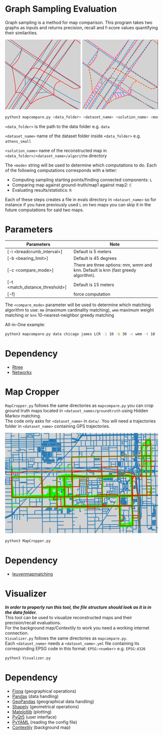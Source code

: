 # Graph Sampling Evaluation

Graph sampling is a method for map comparison. This program takes two graphs as inputs and returns precision, recall and f-score values quantifying their similarities.   

![Berlin_small OSM vs TeleAtlas](https://github.com/Erfanh1995/GraphSamplingToolkit/blob/main/figs/roadmap.png)

```bash
python3 mapcompare.py <data_folder> <dataset_name> <solution_name> <mode>
```   
`<data_folder>` is the path to the data folder e.g. `data`

`<dataset_name>` name of the dataset folder inside `<data_folder>` e.g. `athens_small`

`<solution_name>` name of the reconstructed map in `<data_folder>/<dataset_name>/algorithm` directory

The `<mode>` string will be used to determine which computations to do. Each of the following computations corresponds with a letter:  
- Computing sampling starting points/finding connected components: `L`
- Comparing map against ground-truth/map1 against map2: `C`
- Evaluating results/statistics: `R`

Each of these steps creates a file in evals directory in `<dataset_name>` so for instance if you have previously used `L` on two maps you can skip it in the future computations for said two maps.   


# Parameters
Parameters | Note
--------------------- | -------------
[-i <breadcrumb_interval>]  | Default is 5 meters
[-b <bearing_limit>]  | Default is 45 degrees
[-c <compare_mode>] | There are three options: mm, wmm and knn. Default is knn (fast greedy algorithm).
[-t <match_distance_threshold>] | Default is 15 meters
[-f] | force computation

The `<compare_mode>` parameter will be used to determine which matching algorithm to use: `mm` (maximum cardinality matching), `wmm` maximum weight matching or `knn` 10-nearest-neighbor greedy matching   

All-in-One example:
```bash
python3 mapcompare.py data chicago james LCR -i 10 -b 30 -c wmm -t 10 -f
```

# Dependency
* [Rtree](https://pypi.org/project/Rtree/)
* [Networkx](https://pypi.org/project/networkx/)



# Map Cropper

`MapCropper.py` follows the same directories as `mapcompare.py` you can crop ground truth maps located in `<dataset_name>/groundtruth` using Hidden Markov matching.      
The code only asks for `<dataset_name>` in `data/`. You will need a trajectories folder in `<dataset_name>` containing GPS trajectories.    

![Chicago OSM cropped (red)](https://github.com/Erfanh1995/GraphSamplingToolkit/blob/main/figs/hmm.png)


```bash
python3 MapCropper.py
```

# Dependency
* [leuvenmapmatching](https://pypi.org/project/leuvenmapmatching/)



# Visualizer

***In order to properly run this tool, the file structure should look as it is in the data folder.***   
This tool can be used to visualize reconstructed maps and their precision/recall evaluations.    
For the background map/Contextily to work you need a working internet connection.    
`Visualizer.py` follows the same directories as `mapcompare.py`.       
Each `<dataset_name>` needs a `<dataset_name>.yml` file containing its corresponding EPSG code in this format: `EPSG:<number>` e.g. `EPSG:4326`      

```bash
python3 Visualizer.py
```

# Dependency
* [Fiona](https://pypi.org/project/Fiona/) (geographical operations)
* [Pandas](https://pypi.org/project/pandas/) (data handling)
* [GeoPandas](https://pypi.org/project/geopandas/) (geographical data handling)
* [Shapely](https://pypi.org/project/Shapely/) (geometrical operations)
* [Matplotlib](https://pypi.org/project/matplotlib/) (plotting)
* [PyQt5](https://pypi.org/project/PyQt5/) (user interface)
* [PyYAML](https://pypi.org/project/PyYAML/) (reading the config file)
* [Contextily](https://pypi.org/project/contextily/) (background map)
